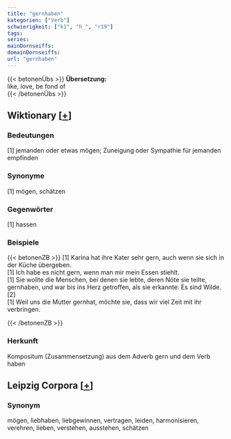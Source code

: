 ```yaml
---
title: "gernhaben"
kategorien: ["Verb"]
schwierigkeit: ["k1", "h_", "r19"]
tags:
series:
mainDornseiffs:
domainDornseiffs:
url: "gernhaben"
---
```


{{< betonenÜbs >}}
**Übersetzung:**  
like, love, be fond of  
{{< /betonenÜbs >}}

## Wiktionary [[+](https://de.wiktionary.org/wiki/gernhaben)]

### Bedeutungen
[1] jemanden oder etwas mögen; Zuneigung oder Sympathie für jemanden empfinden  

### Synonyme
[1] mögen, schätzen  

### Gegenwörter
[1] hassen  

### Beispiele
{{< betonenZB >}}
[1] Karina hat ihre Kater sehr gern, auch wenn sie sich in der Küche übergeben.  
[1] Ich habe es nicht gern, wenn man mir mein Essen stiehlt.  
[1] Sie wollte die Menschen, bei denen sie lebte, deren Nöte sie teilte, gernhaben, und war bis ins Herz getroffen, als sie erkannte: Es sind Wilde.[2]  
[1] Weil uns die Mutter gernhat, möchte sie, dass wir viel Zeit mit ihr verbringen.  

{{< /betonenZB >}}
### Herkunft
Kompositum (Zusammensetzung) aus dem Adverb gern und dem Verb haben  


## Leipzig Corpora [[+](https://corpora.uni-leipzig.de/en/res?word=gernhaben&corpusId=deu_newscrawl-public_2018)]


### Synonym
mögen, liebhaben, liebgewinnen, vertragen, leiden, harmonisieren, verehren, lieben, verstehen, ausstehen, schätzen

